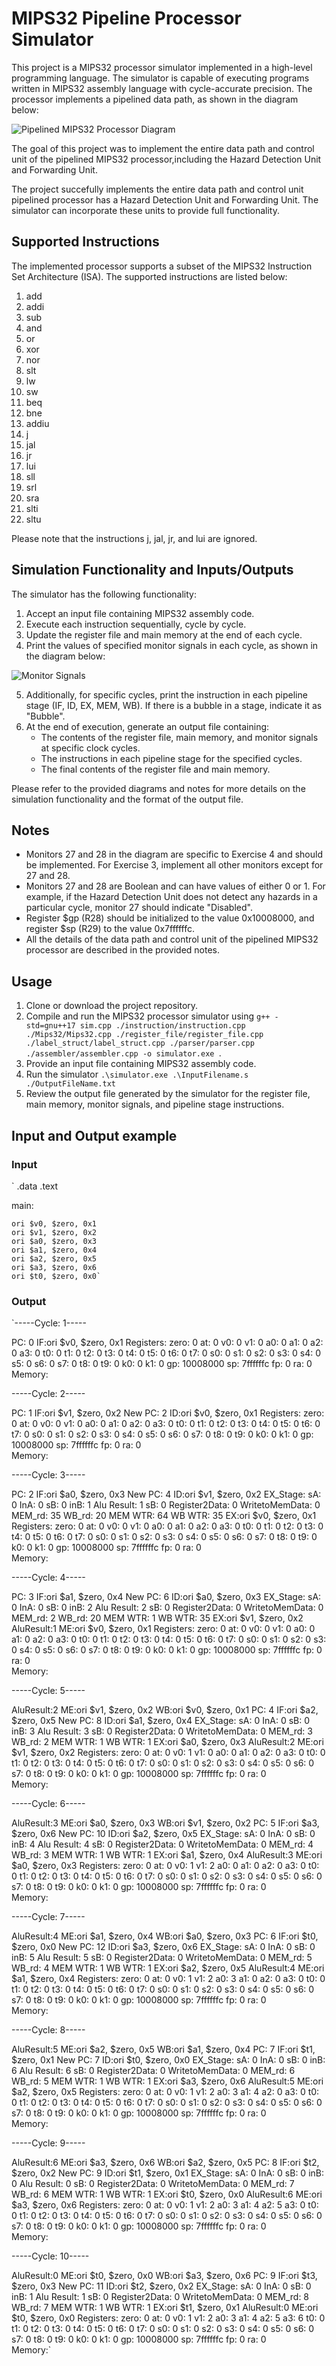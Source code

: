 # MIPS32 Pipeline Processor Simulator

This project is a MIPS32 processor simulator implemented in a high-level programming language. The simulator is capable of executing programs written in MIPS32 assembly language with cycle-accurate precision. The processor implements a pipelined data path, as shown in the diagram below:

![Pipelined MIPS32 Processor Diagram](processor_diagram_.png)

The goal of this project was to implement the entire data path and control unit of the pipelined MIPS32 processor,including the Hazard Detection Unit and Forwarding Unit.

The project succefully implements the entire data path and control unit pipelined processor has a Hazard Detection Unit and Forwarding Unit. The simulator can incorporate these units to provide full functionality.

## Supported Instructions

The implemented processor supports a subset of the MIPS32 Instruction Set Architecture (ISA). The supported instructions are listed below:

1. add
2. addi
3. sub
4. and
5. or
6. xor
7. nor
8. slt
9. lw
10. sw
11. beq
12. bne
13. addiu
14. j
15. jal
16. jr
17. lui
18. sll
19. srl
20. sra
21. slti
22. sltu

Please note that the instructions j, jal, jr, and lui are ignored.

## Simulation Functionality and Inputs/Outputs

The simulator has the following functionality:

1. Accept an input file containing MIPS32 assembly code.
2. Execute each instruction sequentially, cycle by cycle.
3. Update the register file and main memory at the end of each cycle.
4. Print the values of specified monitor signals in each cycle, as shown in the diagram below:

![Monitor Signals](monitor_signals.png)

5. Additionally, for specific cycles, print the instruction in each pipeline stage (IF, ID, EX, MEM, WB). If there is a bubble in a stage, indicate it as "Bubble".
6. At the end of execution, generate an output file containing:
    - The contents of the register file, main memory, and monitor signals at specific clock cycles.
    - The instructions in each pipeline stage for the specified cycles.
    - The final contents of the register file and main memory.

Please refer to the provided diagrams and notes for more details on the simulation functionality and the format of the output file.

## Notes

- Monitors 27 and 28 in the diagram are specific to Exercise 4 and should be implemented. For Exercise 3, implement all other monitors except for 27 and 28.
- Monitors 27 and 28 are Boolean and can have values of either 0 or 1. For example, if the Hazard Detection Unit does not detect any hazards in a particular cycle, monitor 27 should indicate "Disabled".
- Register $gp (R28) should be initialized to the value 0x10008000, and register $sp (R29) to the value 0x7ffffffc.
- All the details of the data path and control unit of the pipelined MIPS32 processor are described in the provided notes.

## Usage

1. Clone or download the project repository.
2. Compile and run the MIPS32 processor simulator using `g++ -std=gnu++17 sim.cpp ./instruction/instruction.cpp ./Mips32/Mips32.cpp ./register_file/register_file.cpp ./label_struct/label_struct.cpp ./parser/parser.cpp ./assembler/assembler.cpp -o simulator.exe
`.
3. Provide an input file containing MIPS32 assembly code.
4. Run the simulator `.\simulator.exe .\InputFilename.s ./OutputFileName.txt`
4. Review the output file generated by the simulator for the register file, main memory, monitor signals, and pipeline stage instructions.

## Input and Output example
### Input
`
.data
.text

main:

	ori $v0, $zero, 0x1
	ori $v1, $zero, 0x2
	ori $a0, $zero, 0x3
	ori $a1, $zero, 0x4
	ori $a2, $zero, 0x5
	ori $a3, $zero, 0x6
	ori $t0, $zero, 0x0`

### Output
`-----Cycle: 1-----

PC: 0
IF:ori $v0, $zero, 0x1
 Registers:
zero: 0	at: 0	v0: 0	v1: 0	a0: 0	a1: 0	a2: 0	a3: 0	t0: 0	t1: 0	t2: 0	t3: 0	t4: 0	t5: 0	t6: 0	t7: 0	s0: 0	s1: 0	s2: 0	s3: 0	s4: 0	s5: 0	s6: 0	s7: 0	t8: 0	t9: 0	k0: 0	k1: 0	gp: 10008000	sp: 7ffffffc	fp: 0	ra: 0	
 Memory:

-----Cycle: 2-----

PC: 1
IF:ori $v1, $zero, 0x2
New PC: 2
ID:ori $v0, $zero, 0x1
 Registers:
zero: 0	at: 0	v0: 0	v1: 0	a0: 0	a1: 0	a2: 0	a3: 0	t0: 0	t1: 0	t2: 0	t3: 0	t4: 0	t5: 0	t6: 0	t7: 0	s0: 0	s1: 0	s2: 0	s3: 0	s4: 0	s5: 0	s6: 0	s7: 0	t8: 0	t9: 0	k0: 0	k1: 0	gp: 10008000	sp: 7ffffffc	fp: 0	ra: 0	
 Memory:

-----Cycle: 3-----

PC: 2
IF:ori $a0, $zero, 0x3
New PC: 4
ID:ori $v1, $zero, 0x2
EX_Stage:
sA: 0 InA: 0 sB: 0 inB: 1 Alu Result: 1 sB: 0 Register2Data: 0 WritetoMemData: 0
 MEM_rd: 35 WB_rd: 20 MEM WTR: 64 WB WTR: 35
EX:ori $v0, $zero, 0x1
 Registers:
zero: 0	at: 0	v0: 0	v1: 0	a0: 0	a1: 0	a2: 0	a3: 0	t0: 0	t1: 0	t2: 0	t3: 0	t4: 0	t5: 0	t6: 0	t7: 0	s0: 0	s1: 0	s2: 0	s3: 0	s4: 0	s5: 0	s6: 0	s7: 0	t8: 0	t9: 0	k0: 0	k1: 0	gp: 10008000	sp: 7ffffffc	fp: 0	ra: 0	
 Memory:

-----Cycle: 4-----

PC: 3
IF:ori $a1, $zero, 0x4
New PC: 6
ID:ori $a0, $zero, 0x3
EX_Stage:
sA: 0 InA: 0 sB: 0 inB: 2 Alu Result: 2 sB: 0 Register2Data: 0 WritetoMemData: 0
 MEM_rd: 2 WB_rd: 20 MEM WTR: 1 WB WTR: 35
EX:ori $v1, $zero, 0x2
AluResult:1
ME:ori $v0, $zero, 0x1
 Registers:
zero: 0	at: 0	v0: 0	v1: 0	a0: 0	a1: 0	a2: 0	a3: 0	t0: 0	t1: 0	t2: 0	t3: 0	t4: 0	t5: 0	t6: 0	t7: 0	s0: 0	s1: 0	s2: 0	s3: 0	s4: 0	s5: 0	s6: 0	s7: 0	t8: 0	t9: 0	k0: 0	k1: 0	gp: 10008000	sp: 7ffffffc	fp: 0	ra: 0	
 Memory:

-----Cycle: 5-----

AluResult:2
ME:ori $v1, $zero, 0x2
WB:ori $v0, $zero, 0x1
PC: 4
IF:ori $a2, $zero, 0x5
New PC: 8
ID:ori $a1, $zero, 0x4
EX_Stage:
sA: 0 InA: 0 sB: 0 inB: 3 Alu Result: 3 sB: 0 Register2Data: 0 WritetoMemData: 0
 MEM_rd: 3 WB_rd: 2 MEM WTR: 1 WB WTR: 1
EX:ori $a0, $zero, 0x3
AluResult:2
ME:ori $v1, $zero, 0x2
 Registers:
zero: 0	at: 0	v0: 1	v1: 0	a0: 0	a1: 0	a2: 0	a3: 0	t0: 0	t1: 0	t2: 0	t3: 0	t4: 0	t5: 0	t6: 0	t7: 0	s0: 0	s1: 0	s2: 0	s3: 0	s4: 0	s5: 0	s6: 0	s7: 0	t8: 0	t9: 0	k0: 0	k1: 0	gp: 10008000	sp: 7ffffffc	fp: 0	ra: 0	
 Memory:

-----Cycle: 6-----

AluResult:3
ME:ori $a0, $zero, 0x3
WB:ori $v1, $zero, 0x2
PC: 5
IF:ori $a3, $zero, 0x6
New PC: 10
ID:ori $a2, $zero, 0x5
EX_Stage:
sA: 0 InA: 0 sB: 0 inB: 4 Alu Result: 4 sB: 0 Register2Data: 0 WritetoMemData: 0
 MEM_rd: 4 WB_rd: 3 MEM WTR: 1 WB WTR: 1
EX:ori $a1, $zero, 0x4
AluResult:3
ME:ori $a0, $zero, 0x3
 Registers:
zero: 0	at: 0	v0: 1	v1: 2	a0: 0	a1: 0	a2: 0	a3: 0	t0: 0	t1: 0	t2: 0	t3: 0	t4: 0	t5: 0	t6: 0	t7: 0	s0: 0	s1: 0	s2: 0	s3: 0	s4: 0	s5: 0	s6: 0	s7: 0	t8: 0	t9: 0	k0: 0	k1: 0	gp: 10008000	sp: 7ffffffc	fp: 0	ra: 0	
 Memory:

-----Cycle: 7-----

AluResult:4
ME:ori $a1, $zero, 0x4
WB:ori $a0, $zero, 0x3
PC: 6
IF:ori $t0, $zero, 0x0
New PC: 12
ID:ori $a3, $zero, 0x6
EX_Stage:
sA: 0 InA: 0 sB: 0 inB: 5 Alu Result: 5 sB: 0 Register2Data: 0 WritetoMemData: 0
 MEM_rd: 5 WB_rd: 4 MEM WTR: 1 WB WTR: 1
EX:ori $a2, $zero, 0x5
AluResult:4
ME:ori $a1, $zero, 0x4
 Registers:
zero: 0	at: 0	v0: 1	v1: 2	a0: 3	a1: 0	a2: 0	a3: 0	t0: 0	t1: 0	t2: 0	t3: 0	t4: 0	t5: 0	t6: 0	t7: 0	s0: 0	s1: 0	s2: 0	s3: 0	s4: 0	s5: 0	s6: 0	s7: 0	t8: 0	t9: 0	k0: 0	k1: 0	gp: 10008000	sp: 7ffffffc	fp: 0	ra: 0	
 Memory:

-----Cycle: 8-----

AluResult:5
ME:ori $a2, $zero, 0x5
WB:ori $a1, $zero, 0x4
PC: 7
IF:ori $t1, $zero, 0x1
New PC: 7
ID:ori $t0, $zero, 0x0
EX_Stage:
sA: 0 InA: 0 sB: 0 inB: 6 Alu Result: 6 sB: 0 Register2Data: 0 WritetoMemData: 0
 MEM_rd: 6 WB_rd: 5 MEM WTR: 1 WB WTR: 1
EX:ori $a3, $zero, 0x6
AluResult:5
ME:ori $a2, $zero, 0x5
 Registers:
zero: 0	at: 0	v0: 1	v1: 2	a0: 3	a1: 4	a2: 0	a3: 0	t0: 0	t1: 0	t2: 0	t3: 0	t4: 0	t5: 0	t6: 0	t7: 0	s0: 0	s1: 0	s2: 0	s3: 0	s4: 0	s5: 0	s6: 0	s7: 0	t8: 0	t9: 0	k0: 0	k1: 0	gp: 10008000	sp: 7ffffffc	fp: 0	ra: 0	
 Memory:

-----Cycle: 9-----

AluResult:6
ME:ori $a3, $zero, 0x6
WB:ori $a2, $zero, 0x5
PC: 8
IF:ori $t2, $zero, 0x2
New PC: 9
ID:ori $t1, $zero, 0x1
EX_Stage:
sA: 0 InA: 0 sB: 0 inB: 0 Alu Result: 0 sB: 0 Register2Data: 0 WritetoMemData: 0
 MEM_rd: 7 WB_rd: 6 MEM WTR: 1 WB WTR: 1
EX:ori $t0, $zero, 0x0
AluResult:6
ME:ori $a3, $zero, 0x6
 Registers:
zero: 0	at: 0	v0: 1	v1: 2	a0: 3	a1: 4	a2: 5	a3: 0	t0: 0	t1: 0	t2: 0	t3: 0	t4: 0	t5: 0	t6: 0	t7: 0	s0: 0	s1: 0	s2: 0	s3: 0	s4: 0	s5: 0	s6: 0	s7: 0	t8: 0	t9: 0	k0: 0	k1: 0	gp: 10008000	sp: 7ffffffc	fp: 0	ra: 0	
 Memory:

-----Cycle: 10-----

AluResult:0
ME:ori $t0, $zero, 0x0
WB:ori $a3, $zero, 0x6
PC: 9
IF:ori $t3, $zero, 0x3
New PC: 11
ID:ori $t2, $zero, 0x2
EX_Stage:
sA: 0 InA: 0 sB: 0 inB: 1 Alu Result: 1 sB: 0 Register2Data: 0 WritetoMemData: 0
 MEM_rd: 8 WB_rd: 7 MEM WTR: 1 WB WTR: 1
EX:ori $t1, $zero, 0x1
AluResult:0
ME:ori $t0, $zero, 0x0
 Registers:
zero: 0	at: 0	v0: 1	v1: 2	a0: 3	a1: 4	a2: 5	a3: 6	t0: 0	t1: 0	t2: 0	t3: 0	t4: 0	t5: 0	t6: 0	t7: 0	s0: 0	s1: 0	s2: 0	s3: 0	s4: 0	s5: 0	s6: 0	s7: 0	t8: 0	t9: 0	k0: 0	k1: 0	gp: 10008000	sp: 7ffffffc	fp: 0	ra: 0	
 Memory:`
